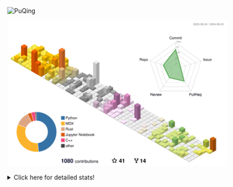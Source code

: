 ![PuQing](https://user-images.githubusercontent.com/27223114/171565019-9a56fae6-b08b-421f-99db-7e830da42371.png)

![](./profile-3d-contrib/profile-season-animate.svg)

<details>
<summary>Click here for detailed stats!</summary>

<!--START_SECTION:waka-->
![Lines of code](https://img.shields.io/badge/From%20Hello%20World%20I%27ve%20Written-1.5%20million%20lines%20of%20code-blue)

**🐱 My GitHub Data** 

> 📦 402.9 kB Used in GitHub's Storage 
 > 
> 🏆 537 Contributions in the Year 2024
 > 
> 🚫 Not Opted to Hire
 > 
> 📜 56 Public Repositories 
 > 
> 🔑 30 Private Repositories 
 > 
**I'm a Night 🦉** 

```text
🌞 Morning                466 commits         █░░░░░░░░░░░░░░░░░░░░░░░░   05.74 % 
🌆 Daytime                3580 commits        ███████████░░░░░░░░░░░░░░   44.11 % 
🌃 Evening                2003 commits        ██████░░░░░░░░░░░░░░░░░░░   24.68 % 
🌙 Night                  2067 commits        ██████░░░░░░░░░░░░░░░░░░░   25.47 % 
```


📊 **This Week I Spent My Time On** 

```text
💬 Programming Languages: 
Browsing                 11 hrs 58 mins      ██████░░░░░░░░░░░░░░░░░░░   25.61 % 
Python                   10 hrs 28 mins      ██████░░░░░░░░░░░░░░░░░░░   22.42 % 
GitHubing                5 hrs 39 mins       ███░░░░░░░░░░░░░░░░░░░░░░   12.12 % 
Searching                3 hrs 11 mins       ██░░░░░░░░░░░░░░░░░░░░░░░   06.83 % 
Other                    2 hrs 54 mins       ██░░░░░░░░░░░░░░░░░░░░░░░   06.22 % 

🔥 Editors: 
Chrome                   23 hrs 57 mins      █████████████░░░░░░░░░░░░   51.27 % 
VS Code                  19 hrs 1 min        ██████████░░░░░░░░░░░░░░░   40.72 % 
fish                     1 hr 54 mins        █░░░░░░░░░░░░░░░░░░░░░░░░   04.09 % 
Obsidian                 1 hr 49 mins        █░░░░░░░░░░░░░░░░░░░░░░░░   03.91 % 

💻 Operating System: 
Mac                      27 hrs 54 mins      ███████████████░░░░░░░░░░   59.71 % 
WSL                      11 hrs 42 mins      ██████░░░░░░░░░░░░░░░░░░░   25.05 % 
Linux                    6 hrs 52 mins       ████░░░░░░░░░░░░░░░░░░░░░   14.71 % 
Windows                  14 mins             ░░░░░░░░░░░░░░░░░░░░░░░░░   00.53 % 
```


<!--END_SECTION:waka-->
</details>
